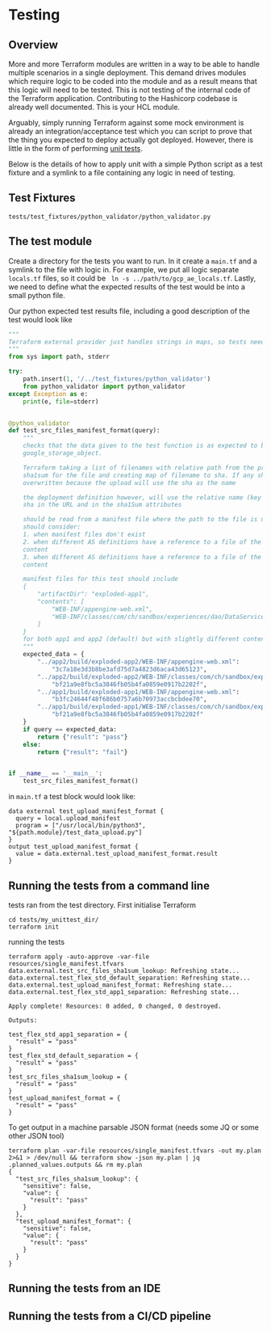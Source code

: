 # Testing

## Overview
More and more Terraform modules are written in a way to be able to handle multiple scenarios in a 
single deployment. This demand drives modules which require logic to be coded into the module and as
a result means that this logic will need to be tested. This is not testing of the internal code of
the Terraform application. Contributing to the Hashicorp codebase is already well documented. This
is your HCL module.

Arguably, simply running Terraform against some mock environment is already an 
integration/acceptance test which you can script to prove that the thing you expected to deploy
actually got deployed. However, there is little in the form of performing [unit tests](https://en.wikipedia.org/wiki/Unit_testing).

Below is the details of how to apply unit with a simple Python script as a test fixture and a 
symlink to a file containing any logic in need of testing.

## Test Fixtures
`tests/test_fixtures/python_validator/python_validator.py`

## The test module
Create a directory for the tests you want to run. In it create a `main.tf` and a symlink to the file
with logic in. For example, we put all logic separate `locals.tf` files, so it could be ` ln -s
../path/to/gcp_ae_locals.tf`. Lastly, we need to define what the expected results of the test would
be into a small python file.

Our python expected test results file, including a good description of the test would look like
```python
"""
Terraform external provider just handles strings in maps, so tests need to consider this
"""
from sys import path, stderr

try:
    path.insert(1, '/../test_fixtures/python_validator')
    from python_validator import python_validator
except Exception as e:
    print(e, file=stderr)


@python_validator
def test_src_files_manifest_format(query):
    """
    checks that the data given to the test function is as expected to be used in
    google_storage_object.

    Terraform taking a list of filenames with relative path from the project root, generating the
    sha1sum for the file and creating map of filename to sha. If any sha sums match, they will be
    overwritten because the upload will use the sha as the name

    the deployment definition however, will use the relative name (key from the map) and include the
    sha in the URL and in the sha1Sum attributes

    should be read from a manifest file where the path to the file is under `manifest_file`. It
    should consider:
    1. when manifest files don't exist
    2. when different AS definitions have a reference to a file of the same name but different
    content
    3. when different AS definitions have a reference to a file of the same name and the same
    content

    manifest files for this test should include
    {
        "artifactDir": "exploded-app1",
        "contents": [
            "WEB-INF/appengine-web.xml",
            "WEB-INF/classes/com/ch/sandbox/experiences/dao/DataServicesKt$mockProviders$1.class"
        ]
    }
    for both app1 and app2 (default) but with slightly different content in appengine-web.xml
    """
    expected_data = {
        "../app2/build/exploded-app2/WEB-INF/appengine-web.xml":
            "3c7a18e3d3b8be3afd75d7a4823d6aca43d65123",
        "../app2/build/exploded-app2/WEB-INF/classes/com/ch/sandbox/experiences/dao/DataServicesKt$mockProviders$1.class":
            "bf21a9e8fbc5a3846fb05b4fa0859e0917b2202f",
        "../app1/build/exploded-app1/WEB-INF/appengine-web.xml":
            "b3fc24644f48f686b0757a6b70973accbcbdee70",
        "../app1/build/exploded-app1/WEB-INF/classes/com/ch/sandbox/experiences/dao/DataServicesKt$mockProviders$1.class":
            "bf21a9e8fbc5a3846fb05b4fa0859e0917b2202f"
    }
    if query == expected_data:
        return {"result": "pass"}
    else:
        return {"result": "fail"}


if __name__ == '__main__':
    test_src_files_manifest_format()

```

in `main.tf` a test block would look like:

```hcl-terraform
data external test_upload_manifest_format {
  query = local.upload_manifest
  program = ["/usr/local/bin/python3", "${path.module}/test_data_upload.py"]
}
output test_upload_manifest_format {
  value = data.external.test_upload_manifest_format.result
}
```


## Running the tests from a command line
tests ran from the test directory. First initialise Terraform
```
cd tests/my_unittest_dir/
terraform init
```

running the tests
```
terraform apply -auto-approve -var-file resources/single_manifest.tfvars 
data.external.test_src_files_sha1sum_lookup: Refreshing state...
data.external.test_flex_std_default_separation: Refreshing state...
data.external.test_upload_manifest_format: Refreshing state...
data.external.test_flex_std_app1_separation: Refreshing state...

Apply complete! Resources: 0 added, 0 changed, 0 destroyed.

Outputs:

test_flex_std_app1_separation = {
  "result" = "pass"
}
test_flex_std_default_separation = {
  "result" = "pass"
}
test_src_files_sha1sum_lookup = {
  "result" = "pass"
}
test_upload_manifest_format = {
  "result" = "pass"
}

```

To get output in a machine parsable JSON format (needs some JQ or some other JSON tool)
```
terraform plan -var-file resources/single_manifest.tfvars -out my.plan 2>&1 > /dev/null && terraform show -json my.plan | jq .planned_values.outputs && rm my.plan
{
  "test_src_files_sha1sum_lookup": {
    "sensitive": false,
    "value": {
      "result": "pass"
    }
  },
  "test_upload_manifest_format": {
    "sensitive": false,
    "value": {
      "result": "pass"
    }
  }
}
```

## Running the tests from an IDE


## Running the tests from a CI/CD pipeline

